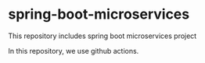 # spring-boot-microservices
This repository includes spring boot microservices project

In this repository, we use github actions.
